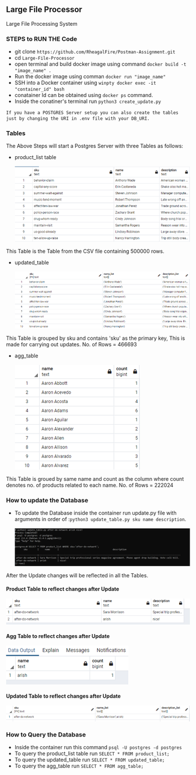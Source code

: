 ## Large File Processor 
Large File Processing System

### STEPS to RUN THE Code
- git clone `https://github.com/RheagalFire/Postman-Assignment.git`
- cd `Large-File-Processor`
- open terminal and build docker image using command `docker build -t "image_name" .`
- Run the docker image using comman `docker run "image_name"`
- SSH into a Docker container using `winpty docker exec -it "container_id" bash`
- conatainer Id can be obtained using `docker ps` command. 
- Inside the conatiner's terminal run `python3 create_update.py`

```
If you have a POSTGRES Server setup you can also create the tables just by changing the URI in .env file with your DB_URI. 
```

### Tables
The Above Steps will start a Postgres Server with three Tables as follows: 
- product_list table <br><br>
![img_1](/images/Untitled.png)

This Table is the Table from the CSV file containing 500000 rows. 

- updated_table <br><br>
![img_2](/images/updated_table.png)

This Table is grouped by sku and contains 'sku' as the primary key, This is made for carrying out updates. No. of Rows = 466693

- agg_table <br><br>
![img_3](/images/agg_table.png)

This Table is groued by same name and count as the column where count denotes no. of products related to each name. No. of Rows = 222024

### How to update the Database 
- To update the Database inside the container run update.py file with arguments in order of :`python3 update_table.py sku name description`.<br><br>
![img_3](/images/update_query.png)

After the Update changes will be reflected in all the Tables. 

#### Product Table to reflect changes after Update 
![img_4](/images/pd-au.png)
#### Agg Table to reflect changes after Update
![img_5](/images/agg-au.png)
#### Updated Table to reflect changes after Update
![img_6](/images/up-au.png)

### How to Query the Database
- Inside the container run this command `psql -U postgres -d postgres`
- To query the product_list table run `SELECT * FROM product_list;`
- To query the updated_table run `SELECT * FROM updated_table;`
- To query the agg_table run `SELECT * FROM agg_table;`




